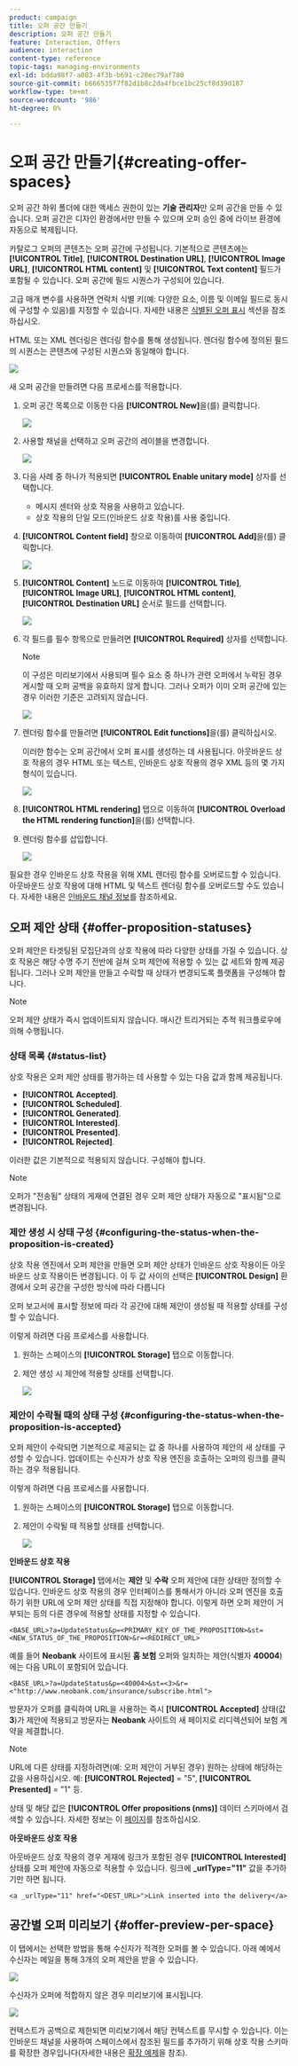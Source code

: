```yaml
---
product: campaign
title: 오퍼 공간 만들기
description: 오퍼 공간 만들기
feature: Interaction, Offers
audience: interaction
content-type: reference
topic-tags: managing-environments
exl-id: bdda98f7-a083-4f3b-b691-c28ec79af780
source-git-commit: b666535f7f82d1b8c2da4fbce1bc25cf8d39d187
workflow-type: tm+mt
source-wordcount: '986'
ht-degree: 0%

---
```


# 오퍼 공간 만들기{#creating-offer-spaces}



오퍼 공간 하위 폴더에 대한 액세스 권한이 있는 **기술 관리자**&#x200B;만 오퍼 공간을 만들 수 있습니다. 오퍼 공간은 디자인 환경에서만 만들 수 있으며 오퍼 승인 중에 라이브 환경에 자동으로 복제됩니다.

카탈로그 오퍼의 콘텐츠는 오퍼 공간에 구성됩니다. 기본적으로 콘텐츠에는 **[!UICONTROL Title]**, **[!UICONTROL Destination URL]**, **[!UICONTROL Image URL]**, **[!UICONTROL HTML content]** 및 **[!UICONTROL Text content]** 필드가 포함될 수 있습니다. 오퍼 공간에 필드 시퀀스가 구성되어 있습니다.

고급 매개 변수를 사용하면 연락처 식별 키(예: 다양한 요소, 이름 및 이메일 필드로 동시에 구성할 수 있음)를 지정할 수 있습니다. 자세한 내용은 [식별된 오퍼 표시](../../interaction/using/integration-via-javascript-client-side.md#presenting-an-identified-offer) 섹션을 참조하십시오.

HTML 또는 XML 렌더링은 렌더링 함수를 통해 생성됩니다. 렌더링 함수에 정의된 필드의 시퀀스는 콘텐츠에 구성된 시퀀스와 동일해야 합니다.

![](assets/offer_space_create_009.png)

새 오퍼 공간을 만들려면 다음 프로세스를 적용합니다.

1. 오퍼 공간 목록으로 이동한 다음 **[!UICONTROL New]**&#x200B;을(를) 클릭합니다.

   ![](assets/offer_space_create_001.png)

1. 사용할 채널을 선택하고 오퍼 공간의 레이블을 변경합니다.

   ![](assets/offer_space_create_002.png)

1. 다음 사례 중 하나가 적용되면 **[!UICONTROL Enable unitary mode]** 상자를 선택합니다.

   * 메시지 센터와 상호 작용을 사용하고 있습니다.
   * 상호 작용의 단일 모드(인바운드 상호 작용)를 사용 중입니다.

1. **[!UICONTROL Content field]** 창으로 이동하여 **[!UICONTROL Add]**&#x200B;을(를) 클릭합니다.

   ![](assets/offer_space_create_003.png)

1. **[!UICONTROL Content]** 노드로 이동하여 **[!UICONTROL Title]**, **[!UICONTROL Image URL]**, **[!UICONTROL HTML content]**, **[!UICONTROL Destination URL]** 순서로 필드를 선택합니다.

   ![](assets/offer_space_create_004.png)

1. 각 필드를 필수 항목으로 만들려면 **[!UICONTROL Required]** 상자를 선택합니다.

   >[!NOTE]
   >
   >이 구성은 미리보기에서 사용되며 필수 요소 중 하나가 관련 오퍼에서 누락된 경우 게시할 때 오퍼 공백을 유효하지 않게 합니다. 그러나 오퍼가 이미 오퍼 공간에 있는 경우 이러한 기준은 고려되지 않습니다.

   ![](assets/offer_space_create_005.png)

1. 렌더링 함수를 만들려면 **[!UICONTROL Edit functions]**&#x200B;을(를) 클릭하십시오.

   이러한 함수는 오퍼 공간에서 오퍼 표시를 생성하는 데 사용됩니다. 아웃바운드 상호 작용의 경우 HTML 또는 텍스트, 인바운드 상호 작용의 경우 XML 등의 몇 가지 형식이 있습니다.

   ![](assets/offer_space_create_006.png)

1. **[!UICONTROL HTML rendering]** 탭으로 이동하여 **[!UICONTROL Overload the HTML rendering function]**&#x200B;을(를) 선택합니다.
1. 렌더링 함수를 삽입합니다.

   ![](assets/offer_space_create_007.png)

필요한 경우 인바운드 상호 작용을 위해 XML 렌더링 함수를 오버로드할 수 있습니다. 아웃바운드 상호 작용에 대해 HTML 및 텍스트 렌더링 함수를 오버로드할 수도 있습니다. 자세한 내용은 [인바운드 채널 정보](../../interaction/using/about-inbound-channels.md)를 참조하세요.

## 오퍼 제안 상태 {#offer-proposition-statuses}

오퍼 제안은 타겟팅된 모집단과의 상호 작용에 따라 다양한 상태를 가질 수 있습니다. 상호 작용은 해당 수명 주기 전반에 걸쳐 오퍼 제안에 적용할 수 있는 값 세트와 함께 제공됩니다. 그러나 오퍼 제안을 만들고 수락할 때 상태가 변경되도록 플랫폼을 구성해야 합니다.

>[!NOTE]
>
>오퍼 제안 상태가 즉시 업데이트되지 않습니다. 매시간 트리거되는 추적 워크플로우에 의해 수행됩니다.

### 상태 목록 {#status-list}

상호 작용은 오퍼 제안 상태를 평가하는 데 사용할 수 있는 다음 값과 함께 제공됩니다.

* **[!UICONTROL Accepted]**.
* **[!UICONTROL Scheduled]**.
* **[!UICONTROL Generated]**.
* **[!UICONTROL Interested]**.
* **[!UICONTROL Presented]**.
* **[!UICONTROL Rejected]**.

이러한 값은 기본적으로 적용되지 않습니다. 구성해야 합니다.

>[!NOTE]
>
>오퍼가 &quot;전송됨&quot; 상태의 게재에 연결된 경우 오퍼 제안 상태가 자동으로 &quot;표시됨&quot;으로 변경됩니다.

### 제안 생성 시 상태 구성 {#configuring-the-status-when-the-proposition-is-created}

상호 작용 엔진에서 오퍼 제안을 만들면 오퍼 제안 상태가 인바운드 상호 작용이든 아웃바운드 상호 작용이든 변경됩니다. 이 두 값 사이의 선택은 **[!UICONTROL Design]** 환경에서 오퍼 공간을 구성한 방식에 따라 다릅니다

오퍼 보고서에 표시할 정보에 따라 각 공간에 대해 제안이 생성될 때 적용할 상태를 구성할 수 있습니다.

이렇게 하려면 다음 프로세스를 사용합니다.

1. 원하는 스페이스의 **[!UICONTROL Storage]** 탭으로 이동합니다.
1. 제안 생성 시 제안에 적용할 상태를 선택합니다.

   ![](assets/offer_update_status_001.png)

### 제안이 수락될 때의 상태 구성 {#configuring-the-status-when-the-proposition-is-accepted}

오퍼 제안이 수락되면 기본적으로 제공되는 값 중 하나를 사용하여 제안의 새 상태를 구성할 수 있습니다. 업데이트는 수신자가 상호 작용 엔진을 호출하는 오퍼의 링크를 클릭하는 경우 적용됩니다.

이렇게 하려면 다음 프로세스를 사용합니다.

1. 원하는 스페이스의 **[!UICONTROL Storage]** 탭으로 이동합니다.
1. 제안이 수락될 때 적용할 상태를 선택합니다.

   ![](assets/offer_update_status_002.png)

**인바운드 상호 작용**

**[!UICONTROL Storage]** 탭에서는 **제안** 및 **수락** 오퍼 제안에 대한 상태만 정의할 수 있습니다. 인바운드 상호 작용의 경우 인터페이스를 통해서가 아니라 오퍼 엔진을 호출하기 위한 URL에 오퍼 제안 상태를 직접 지정해야 합니다. 이렇게 하면 오퍼 제안이 거부되는 등의 다른 경우에 적용할 상태를 지정할 수 있습니다.

```
<BASE_URL>?a=UpdateStatus&p=<PRIMARY_KEY_OF_THE_PROPOSITION>&st=<NEW_STATUS_OF_THE_PROPOSITION>&r=<REDIRECT_URL>
```

예를 들어 **Neobank** 사이트에 표시된 **홈 보험** 오퍼와 일치하는 제안(식별자 **40004**)에는 다음 URL이 포함되어 있습니다.

```
<BASE_URL>?a=UpdateStatus&p=<40004>&st=<3>&r=<"http://www.neobank.com/insurance/subscribe.html">
```

방문자가 오퍼를 클릭하여 URL을 사용하는 즉시 **[!UICONTROL Accepted]** 상태(값 **3**)가 제안에 적용되고 방문자는 **Neobank** 사이트의 새 페이지로 리디렉션되어 보험 계약을 체결합니다.

>[!NOTE]
>
>URL에 다른 상태를 지정하려면(예: 오퍼 제안이 거부된 경우) 원하는 상태에 해당하는 값을 사용하십시오. 예: **[!UICONTROL Rejected]** = &quot;5&quot;, **[!UICONTROL Presented]** = &quot;1&quot; 등.
>
>상태 및 해당 값은 **[!UICONTROL Offer propositions (nms)]** 데이터 스키마에서 검색할 수 있습니다. 자세한 정보는 이 [페이지](../../configuration/using/data-schemas.md)를 참조하십시오.

**아웃바운드 상호 작용**

아웃바운드 상호 작용의 경우 게재에 링크가 포함된 경우 **[!UICONTROL Interested]** 상태를 오퍼 제안에 자동으로 적용할 수 있습니다. 링크에 **_urlType=&quot;11&quot;** 값을 추가하기만 하면 됩니다.

```
<a _urlType="11" href="<DEST_URL>">Link inserted into the delivery</a>
```

## 공간별 오퍼 미리보기 {#offer-preview-per-space}

이 탭에서는 선택한 방법을 통해 수신자가 적격한 오퍼를 볼 수 있습니다. 아래 예에서 수신자는 메일을 통해 3개의 오퍼 제안을 받을 수 있습니다.

![](assets/offer_space_overview_002.png)

수신자가 오퍼에 적합하지 않은 경우 미리보기에 표시됩니다.

![](assets/offer_space_overview_001.png)

컨텍스트가 공백으로 제한되면 미리보기에서 해당 컨텍스트를 무시할 수 있습니다. 이는 인바운드 채널을 사용하여 스페이스에서 참조된 필드를 추가하기 위해 상호 작용 스키마를 확장한 경우입니다(자세한 내용은 [확장 예제](../../interaction/using/extension-example.md)을 참조).
